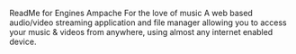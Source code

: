 ReadMe for Engines Ampache
For the love of music
A web based audio/video streaming application and file manager allowing you to access your music & videos from anywhere, using almost any internet enabled device.